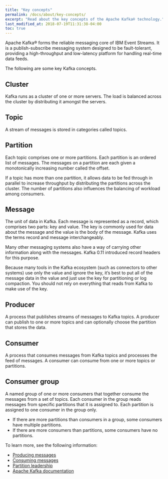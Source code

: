 ```yaml
---
title: "Key concepts"
permalink: /docs/about/key-concepts/
excerpt: "Read about the key concepts of the Apache Kafka® technology."
last_modified_at: 2018-07-19T11:31:38-04:00
toc: true
---
```


Apache Kafka® forms the reliable messaging core of IBM Event Streams. It is a publish-subscribe messaging system designed to be fault-tolerant, providing a high-throughput and low-latency platform for handling real-time data feeds.

The following are some key Kafka concepts.

## Cluster
Kafka runs as a cluster of one or more servers. The load is balanced across the cluster by distributing it amongst the servers.

## Topic
A stream of messages is stored in categories called topics.

## Partition
Each topic comprises one or more partitions. Each partition is an ordered list of messages. The messages on a partition are each given a monotonically increasing number called the offset.

If a topic has more than one partition, it allows data to be fed through in parallel to increase throughput by distributing the partitions across the cluster. The number of partitions also influences the balancing of workload among consumers.

## Message
The unit of data in Kafka. Each message is represented as a record, which comprises two parts: key and value. The key is commonly used for data about the message and the value is the body of the message. Kafka uses the terms record and message interchangeably.

Many other messaging systems also have a way of carrying other information along with the messages. Kafka 0.11 introduced record headers for this purpose.

Because many tools in the Kafka ecosystem (such as connectors to other systems) use only the value and ignore the key, it’s best to put all of the message data in the value and just use the key for partitioning or log compaction. You should not rely on everything that reads from Kafka to make use of the key.

## Producer
A process that publishes streams of messages to Kafka topics. A producer can publish to one or more topics and can optionally choose the partition that stores the data.

## Consumer
A process that consumes messages from Kafka topics and processes the feed of messages. A consumer can consume from one or more topics or partitions.

## Consumer group
A named group of one or more consumers that together consume the messages from a set of topics. Each consumer in the group reads messages from specific partitions that it is assigned to. Each partition is assigned to one consumer in the group only.

* If there are more partitions than consumers in a group, some consumers have multiple partitions.
* If there are more consumers than partitions, some consumers have no partitions.

To learn more, see the following information:
* [Producing messages](../producing-messages)
* [Consuming messages](../consuming-messages)
* [Partition leadership](../partition-leadership/)
* [Apache Kafka documentation](http://kafka.apache.org/documentation.html)
